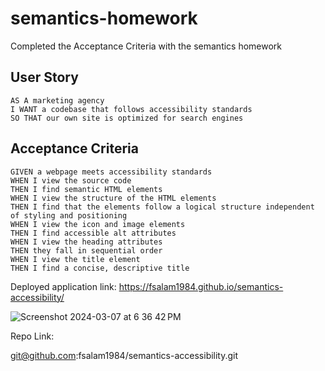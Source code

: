 # semantics-homework
Completed the Acceptance Criteria with the semantics homework
## User Story

```
AS A marketing agency
I WANT a codebase that follows accessibility standards
SO THAT our own site is optimized for search engines
```

## Acceptance Criteria

```
GIVEN a webpage meets accessibility standards
WHEN I view the source code
THEN I find semantic HTML elements
WHEN I view the structure of the HTML elements
THEN I find that the elements follow a logical structure independent of styling and positioning
WHEN I view the icon and image elements
THEN I find accessible alt attributes
WHEN I view the heading attributes
THEN they fall in sequential order
WHEN I view the title element
THEN I find a concise, descriptive title
```
Deployed application link:
https://fsalam1984.github.io/semantics-accessibility/

![Screenshot 2024-03-07 at 6 36 42 PM](https://github.com/fsalam1984/semantics-accessibility/assets/161408871/3791e823-e4a7-4bf2-8a44-4391d0844fae)

Repo Link:

git@github.com:fsalam1984/semantics-accessibility.git
